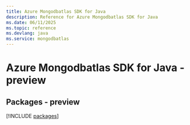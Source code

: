 ```yaml
---
title: Azure Mongodbatlas SDK for Java
description: Reference for Azure Mongodbatlas SDK for Java
ms.date: 06/11/2025
ms.topic: reference
ms.devlang: java
ms.service: mongodbatlas
---
```

# Azure Mongodbatlas SDK for Java - preview
## Packages - preview
[!INCLUDE [packages](mongodbatlas-index.md)]